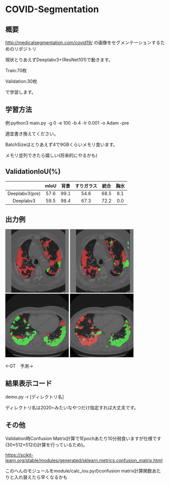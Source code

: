 # COVID-Segmentation
## 概要
<http://medicalsegmentation.com/covid19/> の画像をセグメンテーションするためのリポジトリ

現状とりあえずDeeplabv3+(ResNet101)で動きます。

Train:70枚

Validation:30枚

で学習します。

## 学習方法
例:python3 main.py -g 0 -e 100 -b 4 -lr 0.001 -o Adam -pre

適宜書き換えてください。

BatchSizeはとりあえず4で9GBくらいメモリ食います。

メモリ並列できたら嬉しい(将来的にやるかも)

## ValidationIoU(%)

|                | mIoU | 背景 | すりガラス | 統合 | 胸水 |
|:--------------:|:----:|:----:|:----------:|:----:|:----:|
| Deeplabv3(pre) | 57.6 | 99.1 |    54.6    | 68.5 |  8.1 |
| Deeplabv3      | 59.5 | 98.4 |    67.3    | 72.2 |  0.0 |

## 出力例

<img src="https://github.com/nope-pepepe/COVID-Segmentation/blob/master/images/gt_001.jpg?raw=true" alt="gt1" title="gt1" width="200" height="200">
<img src="https://github.com/nope-pepepe/COVID-Segmentation/blob/master/images/pred_001.jpg?raw=true" alt="pred1" title="pred1" width="200" height="200"><br>

<img src="https://github.com/nope-pepepe/COVID-Segmentation/blob/master/images/gt_002.jpg?raw=true" alt="gt2" title="gt2" width="200" height="200">
<img src="https://github.com/nope-pepepe/COVID-Segmentation/blob/master/images/pred_002.jpg?raw=true" alt="pred2" title="pred2" width="200" height="200">

←GT　予測→
## 結果表示コード
demo.py -r [ディレクトリ名]

ディレクトリ名は2020~みたいなやつだけ指定すれば大丈夫です。

## その他
Validation時Confusion Matrix計算で1Epochあたり10分弱食いますが仕様です(30×512×512の計算を行っているため)。

<https://scikit-learn.org/stable/modules/generated/sklearn.metrics.confusion_matrix.html>

このへんのモジュールをmodule/calc_iou.pyのconfusion matrix計算関数あたりと入れ替えたら早くなるかも